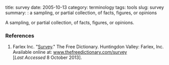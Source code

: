 title: survey
date: 2005-10-13
category: terminology
tags: tools
slug: survey
summary: : a sampling, or partial collection, of facts, figures, or opinions

<!--
icon: file-code-o
summary: 
-->
A sampling, or partial collection, of facts, figures, or opinions.


### References

1. Farlex Inc. "[Survey](www.thefreedictionary.com/survey)." The Free Dictionary.  Huntingdon Valley: Farlex, Inc. Available online at: www.thefreedictionary.com/survey <br /> [*Last Accessed* 8 October 2013].

